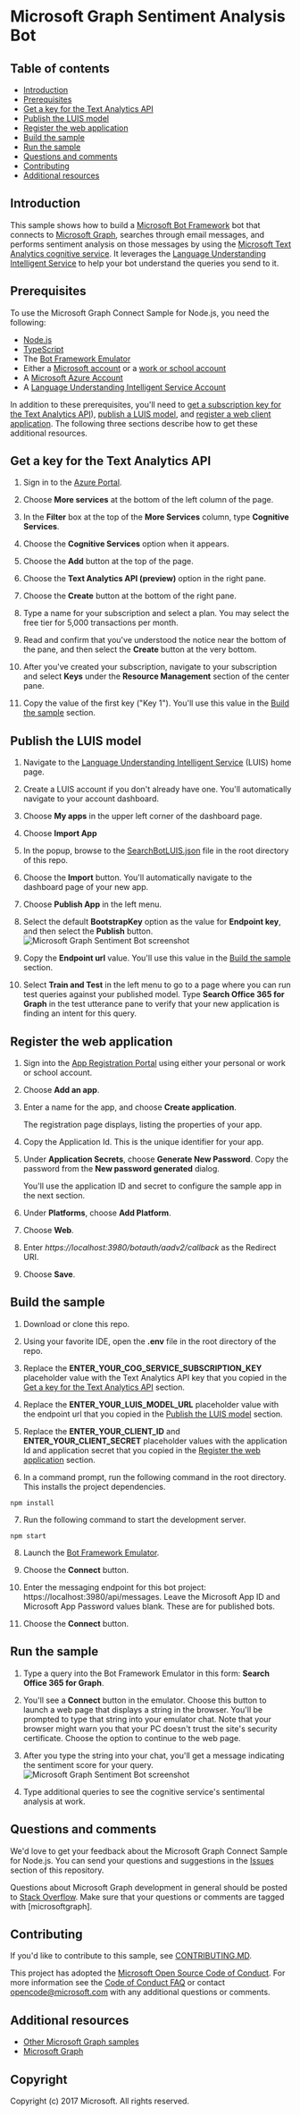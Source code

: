 # Microsoft Graph Sentiment Analysis Bot

## Table of contents

* [Introduction](#introduction)
* [Prerequisites](#prerequisites)
* [Get a key for the Text Analytics API](#get-a-key-for-the-text-analytics-api) 
* [Publish the LUIS model](#publish-the-luis-model)
* [Register the web application](#register-the-web-application)
* [Build the sample](#build-the-sample)
* [Run the sample](#run-the-sample)
* [Questions and comments](#questions-and-comments)
* [Contributing](#contributing)
* [Additional resources](#additional-resources)

## Introduction

This sample shows how to build a [Microsoft Bot Framework](https://dev.botframework.com/) bot that connects to [Microsoft Graph](https://developer.microsoft.com/en-us/graph/), searches through email messages, and performs sentiment analysis on those messages by using the [Microsoft Text Analytics cognitive service](https://docs.microsoft.com/en-us/azure/cognitive-services/text-analytics/quick-start). It leverages the [Language Understanding Intelligent Service](https://www.luis.ai) to help your bot understand the queries you send to it.

## Prerequisites

To use the Microsoft Graph Connect Sample for Node.js, you need the following:

 * [Node.js](https://nodejs.org/)
 * [TypeScript](http://www.typescriptlang.org/)
 * The [Bot Framework Emulator](https://docs.microsoft.com/en-us/bot-framework/debug-bots-emulator)
 * Either a [Microsoft account](https://www.outlook.com/) or a [work or school account](http://dev.office.com/devprogram)
 * A [Microsoft Azure Account](https://azure.microsoft.com/en-us/free/)
 * A [Language Understanding Intelligent Service Account](https://www.luis.ai/)

In addition to these prerequisites, you'll need to [get a subscription key for the Text Analytics API](#get-a-key-for-the-text-analytics-api)), [publish a LUIS model](), and [register a web client application](#register-the-web-application). The following three sections describe how to get these additional resources.

## Get a key for the Text Analytics API

1. Sign in to the [Azure Portal](https://portal.azure.com).

2. Choose **More services** at the bottom of the left column of the page.

3. In the **Filter** box at the top of the **More Services** column, type **Cognitive Services**.

4. Choose the **Cognitive Services** option when it appears.

5. Choose the **Add** button at the top of the page.

6. Choose the **Text Analytics API (preview)** option in the right pane.

7. Choose the **Create** button at the bottom of the right pane.

8. Type a name for your subscription and select a plan. You may select the free tier for 5,000 transactions per month.

9. Read and confirm that you've understood the notice near the bottom of the pane, and then select the **Create** button at the very bottom.

10. After you've created your subscription, navigate to your subscription and select **Keys** under the **Resource Management** section of the center pane.

11. Copy the value of the first key ("Key 1"). You'll use this value in the [Build the sample](#build-the-sample) section.


## Publish the LUIS model

1. Navigate to the [Language Understanding Intelligent Service](https://www.luis.ai) (LUIS) home page.

2. Create a LUIS account if you don't already have one. You'll automatically navigate to your account dashboard.

3. Choose **My apps** in the upper left corner of the dashboard page.

4. Choose **Import App**

5. In the popup, browse to the [SearchBotLUIS.json](./SearchBotLUIS.json) file in the root directory of this repo.

6. Choose the **Import** button. You'll automatically navigate to the dashboard page of your new app.

7. Choose **Publish App** in the left menu.

8. Select the default **BootstrapKey** option as the value for **Endpoint key**, and then select the **Publish** button.
![Microsoft Graph Sentiment Bot screenshot](./readme-images/PublishLUISApp.png)

9. Copy the **Endpoint url** value. You'll use this value in the [Build the sample](#build-the-sample) section.

10. Select **Train and Test** in the left menu to go to a page where you can run test queries against your published model. Type **Search Office 365 for Graph** in the test utterance pane to verify that your new application is finding an intent for this query.

## Register the web application

1. Sign into the [App Registration Portal](https://apps.dev.microsoft.com/) using either your personal or work or school account.

2. Choose **Add an app**.

3. Enter a name for the app, and choose **Create application**. 
	
   The registration page displays, listing the properties of your app.

4. Copy the Application Id. This is the unique identifier for your app. 

5. Under **Application Secrets**, choose **Generate New Password**. Copy the password from the **New password generated** dialog.

   You'll use the application ID and secret to configure the sample app in the next section. 

6. Under **Platforms**, choose **Add Platform**.

7. Choose **Web**.

8. Enter *https://localhost:3980/botauth/aadv2/callback* as the Redirect URI. 

9. Choose **Save**.

## Build the sample

1. Download or clone this repo.

2. Using your favorite IDE, open the **.env** file in the root directory of the repo.

3. Replace the **ENTER_YOUR_COG_SERVICE_SUBSCRIPTION_KEY** placeholder value with the Text Analytics API key that you copied in the [Get a key for the Text Analytics API](#get-a-key-for-the-text-analytics-api) section.

4. Replace the **ENTER_YOUR_LUIS_MODEL_URL** placeholder value with the endpoint url that you copied in the [Publish the LUIS model](#publish-the-luis-model) section.

5. Replace the **ENTER_YOUR_CLIENT_ID** and **ENTER_YOUR_CLIENT_SECRET** placeholder values with the application Id and application secret that you copied in the [Register the web application](#register-the-web-application) section.

6. In a command prompt, run the following command in the root directory. This installs the project dependencies.

  ```npm install```

7. Run the following command to start the development server.

  ```npm start```

8. Launch the [Bot Framework Emulator](https://docs.microsoft.com/en-us/bot-framework/debug-bots-emulator).

9. Choose the **Connect** button.

10. Enter the messaging endpoint for this bot project: https://localhost:3980/api/messages. Leave the Microsoft App ID and Microsoft App Password values blank. These are for published bots.

11. Choose the **Connect** button. 

## Run the sample

1. Type a query into the Bot Framework Emulator in this form: **Search Office 365 for Graph**.

2. You'll see a **Connect** button in the emulator. Choose this button to launch a web page that displays a string in the browser. You'll be prompted to type that string into your emulator chat. Note that your browser might warn you that your PC doesn't trust the site's security certificate. Choose the option to continue to the web page.

3. After you type the string into your chat, you'll get a message indicating the sentiment score for your query.
![Microsoft Graph Sentiment Bot screenshot](./readme-images/BotPreview.png)

4. Type additional queries to see the cognitive service's sentimental analysis at work.

## Questions and comments

We'd love to get your feedback about the Microsoft Graph Connect Sample for Node.js. You can send your questions and suggestions in the [Issues](https://github.com/microsoftgraph/nodejs-sentiment-bot-sample/issues) section of this repository.

Questions about Microsoft Graph development in general should be posted to [Stack Overflow](https://stackoverflow.com/questions/tagged/microsoftgraph). Make sure that your questions or comments are tagged with [microsoftgraph].

## Contributing ##

If you'd like to contribute to this sample, see [CONTRIBUTING.MD](/CONTRIBUTING.md).

This project has adopted the [Microsoft Open Source Code of Conduct](https://opensource.microsoft.com/codeofconduct/). For more information see the [Code of Conduct FAQ](https://opensource.microsoft.com/codeofconduct/faq/) or contact [opencode@microsoft.com](mailto:opencode@microsoft.com) with any additional questions or comments.
  
## Additional resources

- [Other Microsoft Graph samples](https://github.com/microsoftgraph?utf8=%E2%9C%93&q=sample)
- [Microsoft Graph](https://graph.microsoft.io)

## Copyright
Copyright (c) 2017 Microsoft. All rights reserved.
